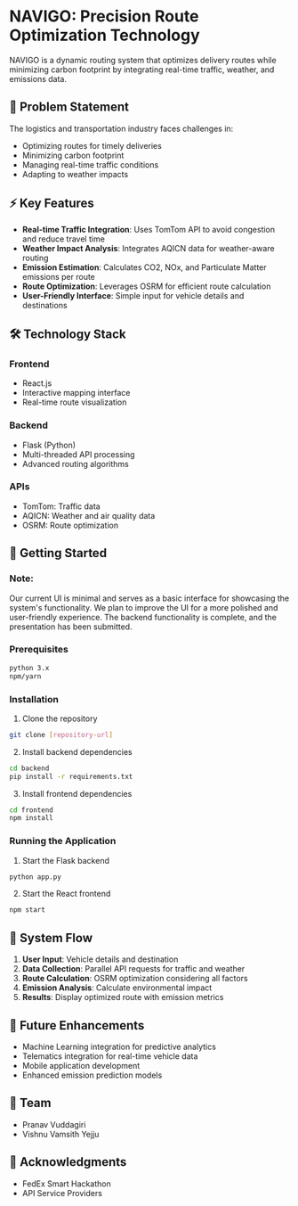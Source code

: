# NAVIGO: Precision Route Optimization Technology

NAVIGO is a dynamic routing system that optimizes delivery routes while minimizing carbon footprint by integrating real-time traffic, weather, and emissions data.

## 🎯 Problem Statement
The logistics and transportation industry faces challenges in:
- Optimizing routes for timely deliveries
- Minimizing carbon footprint
- Managing real-time traffic conditions
- Adapting to weather impacts

## ⚡ Key Features
- **Real-time Traffic Integration**: Uses TomTom API to avoid congestion and reduce travel time
- **Weather Impact Analysis**: Integrates AQICN data for weather-aware routing
- **Emission Estimation**: Calculates CO2, NOx, and Particulate Matter emissions per route
- **Route Optimization**: Leverages OSRM for efficient route calculation
- **User-Friendly Interface**: Simple input for vehicle details and destinations

## 🛠️ Technology Stack
### Frontend
- React.js
- Interactive mapping interface
- Real-time route visualization

### Backend
- Flask (Python)
- Multi-threaded API processing
- Advanced routing algorithms

### APIs
- TomTom: Traffic data
- AQICN: Weather and air quality data
- OSRM: Route optimization

## 🚀 Getting Started

### Note:
Our current UI is minimal and serves as a basic interface for showcasing the system's functionality. We plan to improve the UI for a more polished and user-friendly experience. The backend functionality is complete, and the presentation has been submitted.

### Prerequisites
```bash
python 3.x
npm/yarn
```

### Installation
1. Clone the repository
```bash
git clone [repository-url]
```

2. Install backend dependencies
```bash
cd backend
pip install -r requirements.txt
```

3. Install frontend dependencies
```bash
cd frontend
npm install
```


### Running the Application
1. Start the Flask backend
```bash
python app.py
```

2. Start the React frontend
```bash
npm start
```

## 🔄 System Flow
1. **User Input**: Vehicle details and destination
2. **Data Collection**: Parallel API requests for traffic and weather
3. **Route Calculation**: OSRM optimization considering all factors
4. **Emission Analysis**: Calculate environmental impact
5. **Results**: Display optimized route with emission metrics

## 🎯 Future Enhancements
- Machine Learning integration for predictive analytics
- Telematics integration for real-time vehicle data
- Mobile application development
- Enhanced emission prediction models

## 👥 Team
- Pranav Vuddagiri
- Vishnu Vamsith Yejju
  

## 🤝 Acknowledgments
- FedEx Smart Hackathon
- API Service Providers
